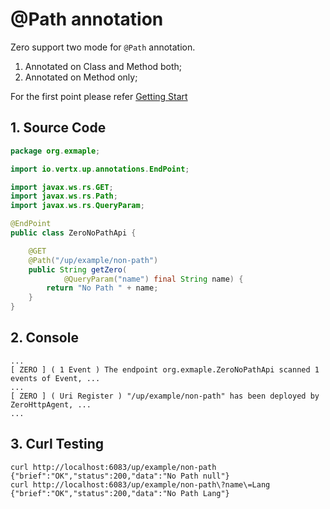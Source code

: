 # @Path annotation

Zero support two mode for `@Path` annotation.

1.  Annotated on Class and Method both;
2. Annotated on Method only;

For the first point please refer [Getting Start](zero-starter.md)

## 1. Source Code

```java
package org.exmaple;

import io.vertx.up.annotations.EndPoint;

import javax.ws.rs.GET;
import javax.ws.rs.Path;
import javax.ws.rs.QueryParam;

@EndPoint
public class ZeroNoPathApi {

    @GET
    @Path("/up/example/non-path")
    public String getZero(
            @QueryParam("name") final String name) {
        return "No Path " + name;
    }
}
```

## 2. Console

```
...
[ ZERO ] ( 1 Event ) The endpoint org.exmaple.ZeroNoPathApi scanned 1 events of Event, ...
...
[ ZERO ] ( Uri Register ) "/up/example/non-path" has been deployed by ZeroHttpAgent, ...
...
```

## 3. Curl Testing

```
curl http://localhost:6083/up/example/non-path
{"brief":"OK","status":200,"data":"No Path null"}                                                          
curl http://localhost:6083/up/example/non-path\?name\=Lang
{"brief":"OK","status":200,"data":"No Path Lang"}
```
